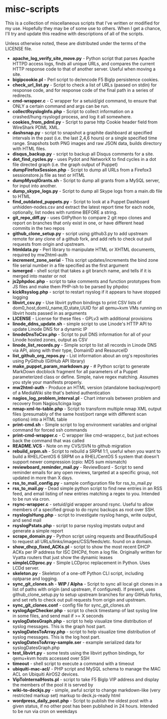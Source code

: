 misc-scripts
=============

This is a collection of miscellaneous scripts that I've written or modified
for my use. Hopefully they may be of some use to others. When I get a chance,
I'll try and update this readme with descriptions of all of the scripts.

Unless otherwise noted, these are distributed under the terms of the LICENSE
file.

* __apache_log_verify_site_move.py__ - Python script that parses Apache HTTPD access logs, finds all unique URLs, and compares the current HTTP response code to that of another server. Useful when moving a site.
* __bigipcookie.pl__ - Perl script to de/encode F5 BigIp persistence cookies.
* __check_url_list.py__ - Script to check a list of URLs (passed on stdin) for response code, and for response code of the final path in a series of redirects.
* __cmd-wrapper.c__ - C wrapper for a setuid/gid command, to ensure that ONLY a certain command and args can be run.
* __collectRsyslogInfo.php__ - Script to collect information on a crashed/hung rsyslogd process, and log it all somewhere.
* __cookies_from_pdml.py__ - Script to parse http Cookie header field from WireShark PDML XML.
* __dashsnap.py__ - script to snapshot a graphite dashboard at specified intervals in the past (i.e. the last 2,4,6 hours) or a single specified time range. Snapshots both PNG images and raw JSON data, builds directory with HTML files.
* __disqus_backup.py__ - script to backup all Disqus comments for a site.
* __dot_find_cycles.py__ - uses Pydot and NetworkX to find cycles in a dot file directed graph (i.e. the graph output of Puppet)
* __dumpFirefoxSession.php__ - Script to dump all URLs from a Firefox3 sessionstore.js file as text or HTML
* __dumpMysqlGrants.sh__ - Script to dump all grants from a MySQL server, for input into another.
* __dump_skype_logs.py__ - Script to dump all Skype logs from a main.db file to HTML
* __find_outdated_puppets.py__ - Script to look at a Puppet Dashboard unhidden-nodes.csv and extract the latest report time for each node, optionally, list nodes with runtime BEFORE a string.
* __git_repo_diff.py__ - uses GitPython to compare 2 git repo clones and report on branches that only exist in one, or have different head commits in the two repos
* __github_clone_setup.py__ - script using github3.py to add upstream remote for any clone of a github fork, and add refs to check out pull requests from origin and upstream. 
* __htmldata.py__ - Perl library to manipulate HTML or XHTML documents, required by mw2html-auth
* __increment_zone_serial__ - This script updates/increments the bind zone file serial number in a file specified as the first argument
* __ismerged__ - shell script that takes a git branch name, and tells if it is merged into master or not
* __js2phpdoc.php__ - script to take comments and function prototypes from JS files and make them PHP-ish to be parsed by phpdoc
* __kickRsyslog.php__ - script to restart rsyslog if it appears to have stopped logging
* __libvirt_csv.py__ - Use libvirt python bindings to print CSV lists of dom0_host,domU_name,ID,state,UUID for all qemu+kvm VMs running on libvirt hosts passed in as arguments
* __LICENSE__ - License for these files - GPLv3 with additional provisions
* __linode_ddns_update.sh__ - simple script to use Linode's HTTP API to update Linode DNS for a dynamic IP
* __linodeDnsToCsv.php__ - Script to pull DNS information for all of your Linode hosted zones, output as CSV
* __linode_list_records.py__ - Simple script to list all records in Linode DNS via API, along with their type, DomainID and ResourceID
* __list_github_org_repos.py__ - List information about an org's repositories using PyGithub (GitHub API library)
* __make_puppet_param_markdown.py__ - # Python script to generate MarkDown docblock fragment for all parameters of a Puppet parameterized class or define. Simple, naive regex matching. Assumes you style your manifests properly.
* __mw2html-auth__ - Produce an HTML version (standalone backup/export) of a MediaWiki site that's behind authentication
* __nagios_log_problem_interval.pl__ - Chart intervals between problem and recovery from Nagios/Icinga logs
* __nmap-xml-to-table.php__ - Script to transform multiple nmap XML output files (presumably of the same host/port range with different scan options) into a HTML table
* __print-cmd.sh__ - Simple script to log environment variables and original command for forced ssh commands
* __print-cmd-wrapper.c__ - C wrapper like cmd-wrapper.c, but just echoes back the command that was called
* __README.VCS__ - Note on my CVS/SVN to github migration
* __rebuild_srpm.sh__ - Script to rebuild a SRPM 1:1, useful when you want to build a RHEL/CentOS 6 SRPM on a RHEL/CentOS 5 system that doesn't support newer compression (cpio: MD5 sum mismatch)
* __reviewboard_reminder_mail.py__ - ReviewBoard - Script to send reminder emails for any open reviews, targeted at a specific group, not updated in more than X days.
* __rss_to_mail_config.py__ - sample configuration file for rss_to_mail.py
* __rss_to_mail.py__ - Dead simple python script to find new entries in an RSS feed, and email listing of new entries matching a regex to you. Intended to be run via cron.
* __rsync-wrapper.c__ - setuid/gid wrapper around rsync. Useful to allow members of a specified group to do rsync backups as root over SSH.
* __rsyslogIsHung.php__ - script to investigate rsyslog hangs, write output, and send mail
* __rsyslogPstats.php__ - script to parse rsyslog impstats output and generate a simple report
* __scrape_domain.py__ - Python script using requests and BeautifulSoup4 to request all URLs/links/images/CSS/feeds/etc. found on a domain.
* __show_dhcp_fixed_ACKs.pl__ - script to show the most recent DHCP ACKs per IP address for ISC DHCPd, from a log file. Originally written for Vyatta routers that just show the dynamic leases
* __simpleLCDproc.py__ - Simple LCDproc replacement in Python. Uses LCDd server.
* __skeleton.py__ - Skeleton of a one-off Python CLI script, including optparse and logging.
* __sync_git_clones.sh__ - __WIP / Alpha__ - Script to sync all local git clones in a list of paths with origin (and upstream, if configured). If present, uses github_clone_setup.py to setup upstream branches for any GitHub forks, and set refs to check out pull requests from origin and upstream.
* __sync_git_clones.conf__ - config file for sync_git_clones.sh
* __syslogAgeChecker.php__ - script to check timestamp of last syslog line in some files, and send mail if >= X seconds
* __syslogDatesGraph.php__ - script to help visualize time distribution of syslog messages. This is the graph host part.
* __syslogDatesToArray.php__ - script to help visualize time distribution of syslog messages. This is the log host part.
* __syslogDatesToArray-sample.ser__ - example serialized data for syslogDatesGraph.php
* __test_libvirt.py__ - some tests using the libvirt python bindings, for qemu+kvm hosts accessed over SSH
* __timeout__ - shell script to execute a command with a timeout
* __ubiquiti-mac-acl/__ - PHP script and MySQL schema to manage the MAC ACL on Ubiquiti AirOS2 devices.
* __VipToInternalHosts.pl__ - script to take F5 BigIp VIP address and display the members of the pool it is served by
* __wiki-to-deckjs.py__ - simple, awful script to change markdown-like (very restricted markup set) markup to deck.js-ready html
* __wordpress_daily_post.php__ - Script to publish the oldest post with a given status, if no other post has been published in 24 hours. Intended to be run via cron on weekdays
